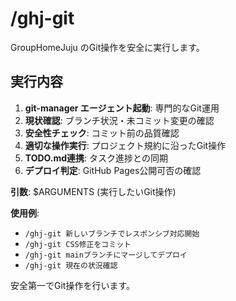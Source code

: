 # /ghj-git

GroupHomeJuju のGit操作を安全に実行します。

## 実行内容
1. **git-manager エージェント起動**: 専門的なGit運用
2. **現状確認**: ブランチ状況・未コミット変更の確認
3. **安全性チェック**: コミット前の品質確認
4. **適切な操作実行**: プロジェクト規約に沿ったGit操作
5. **TODO.md連携**: タスク進捗との同期
6. **デプロイ判定**: GitHub Pages公開可否の確認

**引数**: $ARGUMENTS (実行したいGit操作)

**使用例**:
- `/ghj-git 新しいブランチでレスポンシブ対応開始`
- `/ghj-git CSS修正をコミット`
- `/ghj-git mainブランチにマージしてデプロイ`
- `/ghj-git 現在の状況確認`

安全第一でGit操作を行います。
